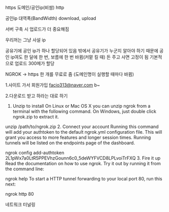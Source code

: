 https 도메인/공인ip(비쌈)
http

공인ip 대역폭(BandWidth)
download, upload

서버 구축 시 업로드가 더 중요해짐

우리꺼는 그냥 사설 ip

공유기에 공인 ip가 하나 할당되어 있음
밖에서 공유기가 누군지 알아야 하기 때문에
공인 ip여도 한 달에 한 번, 보름에 한 번 바뀜(커멑 킬 때)
돈 주고 사면 고정이 됨
기본적으로 업로드 300메가 할당

NGROK -> https 한 개를 무료로 줌
(도메인명이 실행할 때마다 바뀜)

1.사이트 가서 회원가입
facio313@naver.com
b~

2.다운로드 받고 하라는 대로 하기
1. Unzip to install
On Linux or Mac OS X you can unzip ngrok from a terminal with the following command. On Windows, just double click ngrok.zip to extract it.

unzip /path/to/ngrok.zip
2. Connect your account
Running this command will add your authtoken to the default ngrok.yml configuration file. This will grant you access to more features and longer session times. Running tunnels will be listed on the endpoints page of the dashboard.

ngrok config add-authtoken 2L1pWx7a0LtR5PPEVhzGounn6c0_5deWYFVCD8LPLvoiTrFXQ
3. Fire it up
Read the documentation on how to use ngrok. Try it out by running it from the command line:

ngrok help
To start a HTTP tunnel forwarding to your local port 80, run this next:

ngrok http 80


네트워크 터널링
